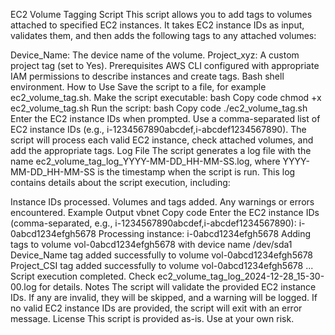 EC2 Volume Tagging Script
This script allows you to add tags to volumes attached to specified EC2 instances. It takes EC2 instance IDs as input, validates them, and then adds the following tags to any attached volumes:

Device_Name: The device name of the volume.
Project_xyz: A custom project tag (set to Yes).
Prerequisites
AWS CLI configured with appropriate IAM permissions to describe instances and create tags.
Bash shell environment.
How to Use
Save the script to a file, for example ec2_volume_tag.sh.
Make the script executable:
bash
Copy code
chmod +x ec2_volume_tag.sh
Run the script:
bash
Copy code
./ec2_volume_tag.sh
Enter the EC2 instance IDs when prompted. Use a comma-separated list of EC2 instance IDs (e.g., i-1234567890abcdef,i-abcdef1234567890).
The script will process each valid EC2 instance, check attached volumes, and add the appropriate tags.
Log File
The script generates a log file with the name ec2_volume_tag_log_YYYY-MM-DD_HH-MM-SS.log, where YYYY-MM-DD_HH-MM-SS is the timestamp when the script is run. This log contains details about the script execution, including:

Instance IDs processed.
Volumes and tags added.
Any warnings or errors encountered.
Example Output
vbnet
Copy code
Enter the EC2 instance IDs (comma-separated, e.g., i-1234567890abcdef,i-abcdef1234567890): i-0abcd1234efgh5678
Processing instance: i-0abcd1234efgh5678
Adding tags to volume vol-0abcd1234efgh5678 with device name /dev/sda1
Device_Name tag added successfully to volume vol-0abcd1234efgh5678
Project_CSI tag added successfully to volume vol-0abcd1234efgh5678
...
Script execution completed. Check ec2_volume_tag_log_2024-12-28_15-30-00.log for details.
Notes
The script will validate the provided EC2 instance IDs. If any are invalid, they will be skipped, and a warning will be logged.
If no valid EC2 instance IDs are provided, the script will exit with an error message.
License
This script is provided as-is. Use at your own risk.
